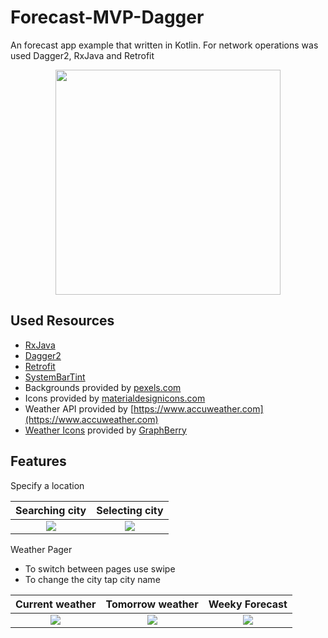 # Forecast-MVP-Dagger
An forecast app example that written in Kotlin. For network operations was used Dagger2, RxJava and Retrofit

<p align="center"><img src="https://raw.githubusercontent.com/dns21395/Forecast-Kotlin-Example/master/ReadmeFiles/intro.png" width="360" /></p>

Used Resources
-----
* [RxJava](https://github.com/ReactiveX/RxJava) <br/>
* [Dagger2](https://github.com/google/dagger) <br/>
* [Retrofit](https://github.com/square/retrofit) <br/>
* [SystemBarTint](https://github.com/jgilfelt/SystemBarTint) <br/>
*  Backgrounds provided by [pexels.com](https://www.pexels.com) <br/>
*  Icons provided by [materialdesignicons.com](https://materialdesignicons.com) <br/>
*  Weather API provided by [https://www.accuweather.com](https://www.accuweather.com) <br/>
*  [Weather Icons](https://dribbble.com/shots/1706310-Freebie-Weather-Icons) provided by [GraphBerry](https://dribbble.com/GraphBerry) <br/>

Features
-----

Specify a location 

Searching city    |  Selecting city
:-------------------------:|:-------------------------:
![](https://raw.githubusercontent.com/dns21395/Forecast-Kotlin-Example/master/ReadmeFiles/city1.png)  |  ![](https://raw.githubusercontent.com/dns21395/Forecast-Kotlin-Example/master/ReadmeFiles/city2.png)

Weather Pager
* To switch between pages use swipe
* To change the city tap city name

Current weather   |  Tomorrow weather | Weeky Forecast
:-------------------------:|:-------------------------:|:-------------------------:
![](https://raw.githubusercontent.com/dns21395/Forecast-Kotlin-Example/master/ReadmeFiles/weather1.png)  |  ![](https://raw.githubusercontent.com/dns21395/Forecast-Kotlin-Example/master/ReadmeFiles/weather2.png) | ![](https://raw.githubusercontent.com/dns21395/Forecast-Kotlin-Example/master/ReadmeFiles/weather3.png)

